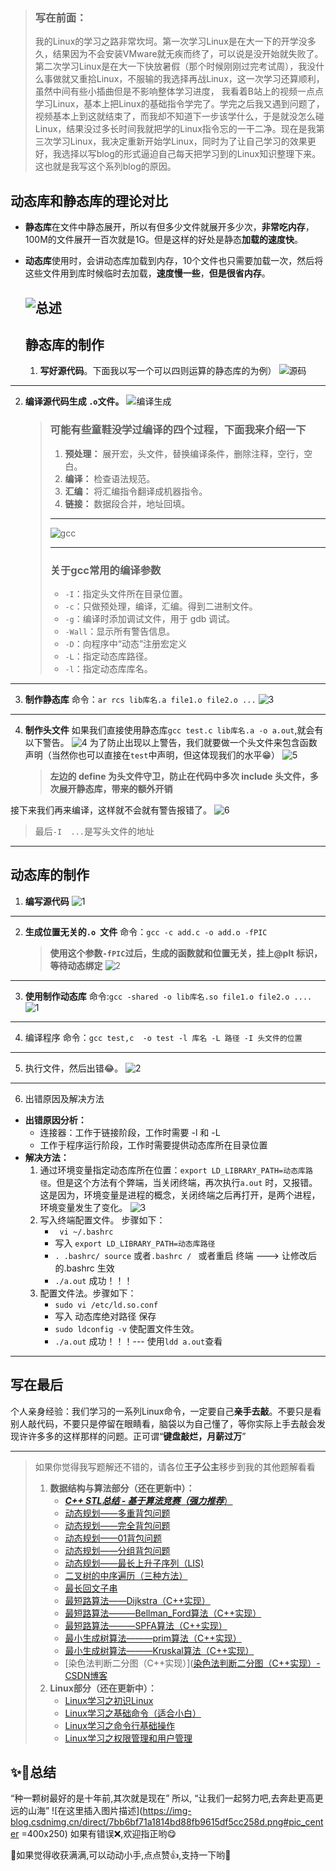 > ### 写在前面：
> 
> 我的Linux的学习之路非常坎坷。第一次学习Linux是在大一下的开学没多久，结果因为不会安装VMware就无疾而终了，可以说是没开始就失败了。第二次学习Linux是在大一下快放暑假（那个时候刚刚过完考试周），我没什么事做就又重拾Linux，不服输的我选择再战Linux，这一次学习还算顺利，虽然中间有些小插曲但是不影响整体学习进度， 我看着B站上的视频一点点学习Linux，基本上把Linux的基础指令学完了。学完之后我又遇到问题了，视频基本上到这就结束了，而我却不知道下一步该学什么，于是就没怎么碰Linux，结果没过多长时间我就把学的Linux指令忘的一干二净。现在是我第三次学习Linux，我决定重新开始学Linux，同时为了让自己学习的效果更好，我选择以写blog的形式逼迫自己每天把学习到的Linux知识整理下来。这也就是我写这个系列blog的原因。

## 动态库和静态库的理论对比

- **静态库**在文件中静态展开，所以有但多少文件就展开多少次，**非常吃内存**，100M的文件展开一百次就是1G。但是这样的好处是静态**加载的速度快**。
- **动态库**使用时，会讲动态库加载到内存，10个文件也只需要加载一次，然后将这些文件用到库时候临时去加载，**速度慢一些**，**但是很省内存**。
  
  ![总述](https://img-blog.csdnimg.cn/direct/adb0340d31bd410c8b113c613d527a8e.png#pic_center)
  ---
  
  ## 静态库的制作
  1. **写好源代码**。下面我以写一个可以四则运算的静态库的为例）
     ![源码](https://img-blog.csdnimg.cn/direct/49b5ce1db6ef4834872fc609146a7f6d.png#pic_center)

---

2. **编译源代码生成 `.o`文件。**
   ![编译生成](https://img-blog.csdnimg.cn/direct/4b477c0bfbfc4ee69a182739d449de7c.png#pic_center)
   
   > ### 可能有些童鞋没学过编译的四个过程，下面我来介绍一下
   > 1. **预处理：** 展开宏，头文件，替换编译条件，删除注释，空行，空白。
   > 2. **编译：** 检查语法规范。
   > 3. **汇编：** 将汇编指令翻译成机器指令。
   > 4. **链接：** 数据段合并，地址回填。
   > 
   > ---
   > 
   > ![gcc](https://img-blog.csdnimg.cn/direct/799db8878ec44ddbbfdd4a0bd5f3e64a.png#pic_center)
   > 
   > ---
   > 
   > ### 关于gcc常用的编译参数
   > 
   > - `-I`：指定头文件所在目录位置。
   > - `-c`：只做预处理，编译，汇编。得到二进制文件。
   > - `-g`：编译时添加调试文件，用于 gdb 调试。
   > - `-Wall`：显示所有警告信息。
   > - `-D`：向程序中“动态”注册宏定义
   > - `-L`：指定动态库路径。
   > - `-l`：指定动态库库名。

---

3. **制作静态库**
   命令：`ar rcs lib库名.a file1.o file2.o ...`
   ![3](https://img-blog.csdnimg.cn/direct/543ed84653144ebda1c7873e9a4b8cc5.png#pic_center)

---

4. **制作头文件** 
   如果我们直接使用静态库`gcc test.c lib库名.a -o a.out`,就会有以下警告。
   ![4](https://img-blog.csdnimg.cn/direct/90c049305e8f4550a8d8c3975019aea2.png#pic_center)
   为了防止出现以上警告，我们就要做一个头文件来包含函数声明（当然你也可以直接在`test`中声明，但这体现我们的水平😁）
   ![5](https://img-blog.csdnimg.cn/direct/cbb6f5e3301d4a91a64cc3d40745609f.png#pic_center)
   
   > **左边的 define 为头文件守卫，防止在代码中多次 include 头文件，多次展开静态库，带来的额外开销**

接下来我们再来编译，这样就不会就有警告报错了。
![6](https://img-blog.csdnimg.cn/direct/53c0a72664b14c95ad28e3a5b3fb56aa.png#pic_center)

> 最后`-I  ...`是写头文件的地址

---

## 动态库的制作

1. **编写源代码**
   ![1](https://img-blog.csdnimg.cn/direct/b0abe82f3e96461e946734b8fd490cb1.png#pic_center)

---

2. **生成位置无关的`.o `文件**
   命令：`gcc -c add.c -o add.o -fPIC`
   
   > **使用这个参数`-fPIC`过后，生成的函数就和位置无关，挂上@plt 标识，等待动态绑定**
   > ![2](https://img-blog.csdnimg.cn/direct/6249d04f2fb141a190eb812026e477db.png#pic_center)

---

3. **使用制作动态库**
   命令:`gcc -shared -o lib库名.so file1.o file2.o ....`
   ![1](https://img-blog.csdnimg.cn/direct/66f2325699e54819ba7092eec810ac3d.png#pic_center)

---

4. 编译程序
   命令：`gcc test,c  -o test -l 库名 -L 路径 -I 头文件的位置`

---

5. 执行文件，然后出错😂。
   ![2](https://img-blog.csdnimg.cn/direct/f30301bcbaa54a7cb59d24f375e5df6c.png#pic_center)

---

6. 出错原因及解决方法
- **出错原因分析：**
  - 连接器：工作于链接阶段，工作时需要 -l 和 -L
  - 工作于程序运行阶段，工作时需要提供动态库所在目录位置
- **解决方法：**
  1. 通过环境变量指定动态库所在位置：`export LD_LIBRARY_PATH=动态库路径`。但是这个方法有个弊端，当关闭终端，再次执行`a.out` 时，又报错。这是因为，环境变量是进程的概念，关闭终端之后再打开，是两个进程，环境变量发生了变化。
     ![3](https://img-blog.csdnimg.cn/direct/07b35aba663541a3892d9b2b146d2b59.png#pic_center)
  2. 写入终端配置文件。 步骤如下：
     - ` vi ~/.bashrc` 
     - 写入 `export LD_LIBRARY_PATH=动态库路径`
     - `. .bashrc/ source` 或者`.bashrc / ` 或者重启 终端 ---> 让修改后的.bashrc 生效 
     - `./a.out` 成功！！！
  3. 配置文件法。步骤如下：
     - `sudo vi /etc/ld.so.conf`
     - 写入 动态库绝对路径 保存
     - `sudo ldconfig -v` 使配置文件生效。
     - `./a.out` 成功！！！--- 使用` ldd a.out `查看

---

## 写在最后

个人亲身经验：我们学习的一系列Linux命令，一定要自己**亲手去敲**。不要只是看别人敲代码，不要只是停留在眼睛看，脑袋以为自己懂了，等你实际上手去敲会发现许许多多的这样那样的问题。正可谓“**键盘敲烂，月薪过万**”

---

> 如果你觉得我写题解还不错的，请各位**王子公主**移步到我的其他题解看看
> 
> 1. **数据结构与算法部分（还在更新中）：**
>    - [***C++ STL总结 - 基于算法竞赛（强力推荐***）](https://blog.csdn.net/yourgrandfather_/article/details/135051716?spm=1001.2014.3001.5501)
>    - [动态规划——多重背包问题](https://blog.csdn.net/yourgrandfather_/article/details/135125267)
>    - [动态规划——完全背包问题](https://blog.csdn.net/yourgrandfather_/article/details/135111459)
>    - [动态规划——01背包问题](https://blog.csdn.net/yourgrandfather_/article/details/135103012?spm=1001.2014.3001.5501)
>    - [动态规划——分组背包问题](https://blog.csdn.net/yourgrandfather_/article/details/135134277)
>    - [动态规划——最长上升子序列（LIS)](https://blog.csdn.net/yourgrandfather_/article/details/135150351)
>    - [二叉树的中序遍历（三种方法）](https://blog.csdn.net/yourgrandfather_/article/details/135167817)
>    - [最长回文子串](https://blog.csdn.net/yourgrandfather_/article/details/135183977)
>    - [最短路算法——Dijkstra（C++实现）](https://blog.csdn.net/yourgrandfather_/article/details/134869064?spm=1001.2014.3001.5501)
>    - [最短路算法———Bellman_Ford算法（C++实现）](https://blog.csdn.net/yourgrandfather_/article/details/134935786?spm=1001.2014.3001.5501)
>    - [最短路算法———SPFA算法（C++实现）](https://blog.csdn.net/yourgrandfather_/article/details/135004393?spm=1001.2014.3001.5501)
>    - [最小生成树算法———prim算法（C++实现）](https://blog.csdn.net/yourgrandfather_/article/details/135026901?spm=1001.2014.3001.5501)
>    - [最小生成树算法———Kruskal算法（C++实现）](https://blog.csdn.net/yourgrandfather_/article/details/135039904?spm=1001.2014.3001.5501)
>    - [染色法判断二分图（C++实现）]([染色法判断二分图（C++实现）-CSDN博客](https://blog.csdn.net/yourgrandfather_/article/details/135094296?spm=1001.2014.3001.5501)
> 2. **Linux部分（还在更新中）：**
>    - [Linux学习之初识Linux](https://blog.csdn.net/yourgrandfather_/article/details/134953315?spm=1001.2014.3001.5501)
>    - [Linux学习之基础命令（适合小白）](https://blog.csdn.net/yourgrandfather_/article/details/135189166)
>    - [Linux学习之命令行基础操作](https://blog.csdn.net/yourgrandfather_/article/details/134956923?spm=1001.2014.3001.5501)
>    - [Linux学习之权限管理和用户管理](https://blog.csdn.net/yourgrandfather_/article/details/135222868)

## ✨🎉总结

“种一颗树最好的是十年前,其次就是现在”
所以,
“让我们一起努力吧,去奔赴更高更远的山海”
![在这里插入图片描述](https://img-blog.csdnimg.cn/direct/7bb6bf71a1814bd88fb9615df5cc258d.png#pic_center =400x250)
如果有错误❌,欢迎指正哟😋

🎉如果觉得收获满满,可以动动小手,点点赞👍,支持一下哟🎉
